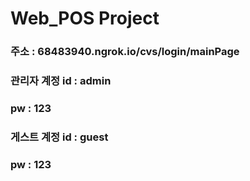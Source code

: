 <h1>Web_POS Project</h1>

<h3>주소 : 68483940.ngrok.io/cvs/login/mainPage</h3>

<h3>관리자 계정 id : admin</h3>
           <h3>pw : 123</h3>
           
<h3>게스트 계정 id : guest</h3>
           <h3>pw : 123</h3>
